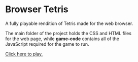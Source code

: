 # Browser Tetris
A fully playable rendition of Tetris made for the web browser.<br>

The main folder of the project holds the CSS and HTML files <br>
for the web page, while **game-code** contains all of the <br>
JavaScript required for the game to run. <br>

[Click here to play.](https://skylerdyoung.github.io/Browser-Tetris/)
